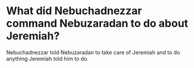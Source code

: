 # What did Nebuchadnezzar command Nebuzaradan to do about Jeremiah?

Nebuchadnezzar told Nebuzaradan to take care of Jeremiah and to do anything Jeremiah told him to do.
